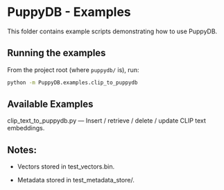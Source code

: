 # PuppyDB - Examples

This folder contains example scripts demonstrating how to use PuppyDB.

## Running the examples

From the project root (where `puppydb/` is), run:

```bash
python -m PuppyDB.examples.clip_to_puppydb
```

## Available Examples
clip_text_to_puppydb.py — Insert / retrieve / delete / update CLIP text embeddings.

## Notes:

- Vectors stored in test_vectors.bin.

- Metadata stored in test_metadata_store/.

